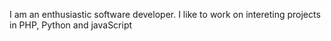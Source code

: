 I am an enthusiastic software developer. I like to work on intereting projects in PHP, Python and javaScript
